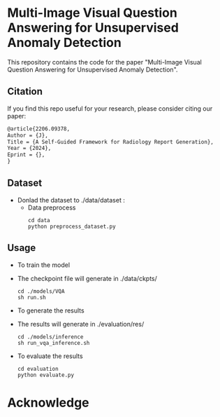 # Multi-Image Visual Question Answering for Unsupervised Anomaly Detection

This repository contains the code for the paper "Multi-Image Visual Question Answering for Unsupervised Anomaly Detection".

## Citation
If you find this repo useful for your research, please consider citing our paper:

```latex
@article{2206.09378,
Author = {J},
Title = {A Self-Guided Framework for Radiology Report Generation},
Year = {2024},
Eprint = {},
}

```

## Dataset
- Donlad the dataset to ./data/dataset :
  - Data preprocess
    ```
    cd data
    python preprocess_dataset.py
    ```
## Usage
- To train the model

- The checkpoint file will generate in ./data/ckpts/
    ```
    cd ./models/VQA
    sh run.sh
    ``` 
- To generate the results

- The results will generate in ./evaluation/res/
  ```
  cd ./models/inference
  sh run_vqa_inference.sh
  ``` 
- To evaluate the results
    ```
    cd evaluation
    python evaluate.py
    ```
  
# Acknowledge
